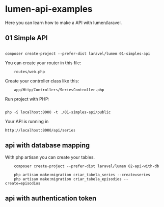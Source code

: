 # lumen-api-examples
Here you can learn how to make a API with lumen/laravel.


## 01 Simple API


<code>
composer create-project --prefer-dist laravel/lumen 01-simples-api
</code>

You can create your router in this file: 

        routes/web.php 

Create your controller class like this: 

        app/Http/Controllers/SeriesController.php

Run project with PHP:  

<code>
php -S localhost:8000 -t ./01-simples-api/public
</code>

Your API is running in 

    http://localhost:8000/api/series

## api with database mapping

With php artisan you can create your tables. 


        composer create-project --prefer-dist laravel/lumen 02-api-with-db

        php artisan make:migration criar_tabela_series --create=series
        php artisan make:migration criar_tabela_episodios --create=episodios



## api with authentication token

